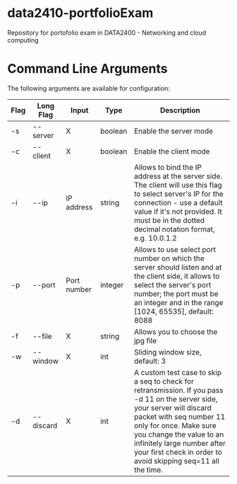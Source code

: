 # data2410-portfolioExam
Repository for portofolio exam in DATA2400 - Networking and cloud computing

# Command Line Arguments

The following arguments are available for configuration:

| Flag | Long Flag | Input | Type | Description |
| ---- | --------- | ----- | ---- | ----------- |
| -s   | --server  | X     | boolean | Enable the server mode |
| -c   | --client  | X     | boolean | Enable the client mode |
| -i   | --ip      | IP address | string | Allows to bind the IP address at the server side. The client will use this flag to select server's IP for the connection - use a default value if it's not provided. It must be in the dotted decimal notation format, e.g. 10.0.1.2 |
| -p   | --port    | Port number | integer | Allows to use select port number on which the server should listen and at the client side, it allows to select the server's port number; the port must be an integer and in the range [1024, 65535], default: 8088 |
| -f   | --file    | X | string | Allows you to choose the jpg file |
| -w   | --window  | X | int | Sliding window size, default: 3 |
| -d   | --discard | X | int | A custom test case to skip a seq to check for retransmission. If you pass -d 11 on the server side, your server will discard packet with seq number 11 only for once. Make sure you change the value to an infinitely large number after your first check in order to avoid skipping seq=11 all the time. |
